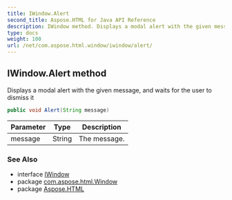 ```yaml
---
title: IWindow.Alert
second_title: Aspose.HTML for Java API Reference
description: IWindow method. Displays a modal alert with the given message and waits for the user to dismiss it
type: docs
weight: 100
url: /net/com.aspose.html.window/iwindow/alert/
---
```

## IWindow.Alert method

Displays a modal alert with the given message, and waits for the user to dismiss it

```java
public void Alert(String message)
```

| Parameter | Type | Description |
| --- | --- | --- |
| message | String | The message. |

### See Also

* interface [IWindow](../)
* package [com.aspose.html.Window](../../iwindow/)
* package [Aspose.HTML](../../../)
